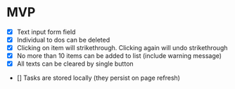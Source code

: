 # MVP

- [x] Text input form field
- [x] Individual to dos can be deleted
- [x] Clicking on item will strikethrough. Clicking again will undo strikethrough
- [x] No more than 10 items can be added to list (include warning message)
- [x] All texts can be cleared by single button
- [] Tasks are stored locally (they persist on page refresh)

